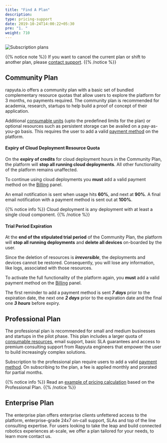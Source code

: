 ```yaml
---
title: "Find A Plan"
description:
type: pricing-support
date: 2019-10-24T14:00:22+05:30
pre: "1. "
weight: 710
---
```

![Subscription plans](/images/pricing/billing/find-plan.png?classes=border,shadow&width=80pc)

{{% notice note %}}
If you want to cancel the current plan or shift to another plan, please <a href="#" onclick="javascript:FreshWidget.show();">contact support</a>.
{{% /notice %}}

## Community Plan
rapyuta.io offers a community plan with a basic set of bundled complementary resource quotas that allow users to explore the platform for 3 months, no payments required. The community plan is recommended for academia, research, startups to help build a proof of concept of their application.

Additional [consumable units](/pricing-support/pricing/billing-usage/#consumable-items) (upto the predefined limits for the plan) or optional resources such as persistent storage can be availed on a pay-as-you-go basis. This requires the user to add a valid
[payment method](/pricing-support/pricing/billing-usage/#payment-method) on the platform.

#### Expiry of Cloud Deployment Resource Quota
On the **expiry of credits** for cloud deployment hours in the Community Plan, the platform will **stop all running  cloud deployments**. All other functionality of the platform remains unaffected.

To continue using cloud deployments you **must** add a valid payment method on the [Billing](/pricing-support/pricing/billing-usage/) panel.

An email notification is sent when usage hits **60%**, and next at **90%**. A final email notification with a payment method is sent out at **100%**. 

{{% notice info %}}
Cloud deployment is any deployment with at least a single cloud component.
{{% /notice %}}

#### Trial Period Expiration
At the **end of the stipulated trial period** of the Community Plan, the platform will **stop all running deployments** and **delete all devices** on-boarded by the user.

Since the deletion of resources is ***irreversible***, the deployments and devices cannot be restored. Consequently, you will lose any information, like logs, associated with those resources.


To activate the full functionality of the platform again, you **must** add a valid payment method on the [Billing](/pricing-support/pricing/billing-usage/) panel.

The first reminder to add a payment method is sent ***7 days*** prior to the expiration date, the next one ***2 days*** prior to the expiration date and the final one ***3 hours*** before expiry.

## Professional Plan
The professional plan is recommended for small and medium businesses and startups in the pilot phase. This plan includes a larger quota of [consumable resources](/pricing-support/pricing/billing-usage/#consumable-items), email support, basic SLA guarantees and access to premium consulting support from Rapyuta engineers that empower the user to build increasingly complex solutions.

Subscription to the professional plan require users to add a valid [payment method](/pricing-support/pricing/billing-usage/#payment-method). On subscribing to the plan, a fee is applied monthly and prorated for partial months.

{{% notice info %}}
Read an [example of pricing calculation](/pricing-support/pricing/pricing-calculation/) based on the Professional Plan.
{{% /notice %}}

## Enterprise Plan
The enterprise plan offers enterprise clients unfettered access to the platform, enterprise-grade 24x7 on-call support, SLAs and top of the line consulting expertise. For users looking to take the leap and build connected robotics experiences at-scale, we offer a plan tailored for your needs, to learn more contact us.

